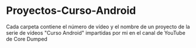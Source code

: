 # Proyectos-Curso-Android
Cada carpeta contiene el número de vídeo y el nombre de un proyecto de la serie de vídeos "Curso Android" impartidas por mi en el canal de YouTube de Core Dumped
